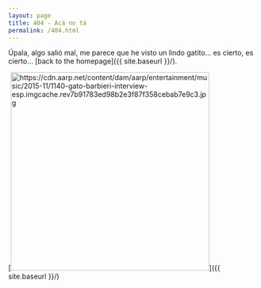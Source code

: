 ```yaml
---
layout: page
title: 404 - Acá no tá
permalink: /404.html
---
```


Úpala, algo salió mal, me parece que he visto un lindo gatito... es cierto, es cierto... [back to the homepage]({{ site.baseurl }}/).

[<img src="{{ site.baseurl }}/images/404.jpg" alt="https://cdn.aarp.net/content/dam/aarp/entertainment/music/2015-11/1140-gato-barbieri-interview-esp.imgcache.rev7b91783ed98b2e3f87f358cebab7e9c3.jpg" style="width: 400px;"/>]({{ site.baseurl }}/)
